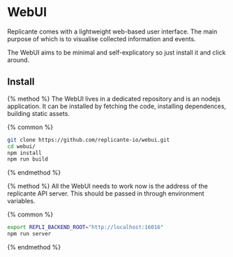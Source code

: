 # WebUI
Replicante comes with a lightweight web-based user interface.
The main purpose of which is to visualise collected information and events.

The WebUI aims to be minimal and self-explicatory so just install it and click around.


## Install
{% method %}
The WebUI lives in a dedicated repository and is an nodejs application.
It can be installed by fetching the code, installing dependences, building static assets.

{% common %}
```bash
git clone https://github.com/replicante-io/webui.git
cd webui/
npm install
npm run build
```
{% endmethod %}

{% method %}
All the WebUI needs to work now is the address of the replicante API server.
This should be passed in through environment variables.

{% common %}
```bash
export REPLI_BACKEND_ROOT="http://localhost:16016"
npm run server
```
{% endmethod %}
